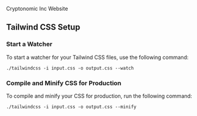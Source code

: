 Cryptonomic Inc Website


## Tailwind CSS Setup

### Start a Watcher
To start a watcher for your Tailwind CSS files, use the following command:

`./tailwindcss -i input.css -o output.css --watch`


### Compile and Minify CSS for Production
To compile and minify your CSS for production, run the following command:

`./tailwindcss -i input.css -o output.css --minify`